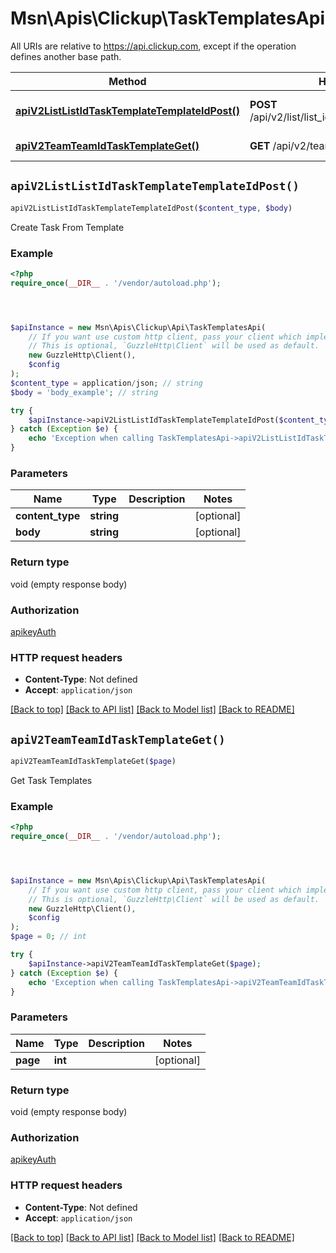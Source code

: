 # Msn\Apis\Clickup\TaskTemplatesApi

All URIs are relative to https://api.clickup.com, except if the operation defines another base path.

| Method | HTTP request | Description |
| ------------- | ------------- | ------------- |
| [**apiV2ListListIdTaskTemplateTemplateIdPost()**](TaskTemplatesApi.md#apiV2ListListIdTaskTemplateTemplateIdPost) | **POST** /api/v2/list/list_id/taskTemplate/template_id | Create Task From Template |
| [**apiV2TeamTeamIdTaskTemplateGet()**](TaskTemplatesApi.md#apiV2TeamTeamIdTaskTemplateGet) | **GET** /api/v2/team/team_id/taskTemplate | Get Task Templates |


## `apiV2ListListIdTaskTemplateTemplateIdPost()`

```php
apiV2ListListIdTaskTemplateTemplateIdPost($content_type, $body)
```

Create Task From Template

### Example

```php
<?php
require_once(__DIR__ . '/vendor/autoload.php');




$apiInstance = new Msn\Apis\Clickup\Api\TaskTemplatesApi(
    // If you want use custom http client, pass your client which implements `GuzzleHttp\ClientInterface`.
    // This is optional, `GuzzleHttp\Client` will be used as default.
    new GuzzleHttp\Client(),
    $config
);
$content_type = application/json; // string
$body = 'body_example'; // string

try {
    $apiInstance->apiV2ListListIdTaskTemplateTemplateIdPost($content_type, $body);
} catch (Exception $e) {
    echo 'Exception when calling TaskTemplatesApi->apiV2ListListIdTaskTemplateTemplateIdPost: ', $e->getMessage(), PHP_EOL;
}
```

### Parameters

| Name | Type | Description  | Notes |
| ------------- | ------------- | ------------- | ------------- |
| **content_type** | **string**|  | [optional] |
| **body** | **string**|  | [optional] |

### Return type

void (empty response body)

### Authorization

[apikeyAuth](../../README.md#apikeyAuth)

### HTTP request headers

- **Content-Type**: Not defined
- **Accept**: `application/json`

[[Back to top]](#) [[Back to API list]](../../README.md#endpoints)
[[Back to Model list]](../../README.md#models)
[[Back to README]](../../README.md)

## `apiV2TeamTeamIdTaskTemplateGet()`

```php
apiV2TeamTeamIdTaskTemplateGet($page)
```

Get Task Templates

### Example

```php
<?php
require_once(__DIR__ . '/vendor/autoload.php');




$apiInstance = new Msn\Apis\Clickup\Api\TaskTemplatesApi(
    // If you want use custom http client, pass your client which implements `GuzzleHttp\ClientInterface`.
    // This is optional, `GuzzleHttp\Client` will be used as default.
    new GuzzleHttp\Client(),
    $config
);
$page = 0; // int

try {
    $apiInstance->apiV2TeamTeamIdTaskTemplateGet($page);
} catch (Exception $e) {
    echo 'Exception when calling TaskTemplatesApi->apiV2TeamTeamIdTaskTemplateGet: ', $e->getMessage(), PHP_EOL;
}
```

### Parameters

| Name | Type | Description  | Notes |
| ------------- | ------------- | ------------- | ------------- |
| **page** | **int**|  | [optional] |

### Return type

void (empty response body)

### Authorization

[apikeyAuth](../../README.md#apikeyAuth)

### HTTP request headers

- **Content-Type**: Not defined
- **Accept**: `application/json`

[[Back to top]](#) [[Back to API list]](../../README.md#endpoints)
[[Back to Model list]](../../README.md#models)
[[Back to README]](../../README.md)
